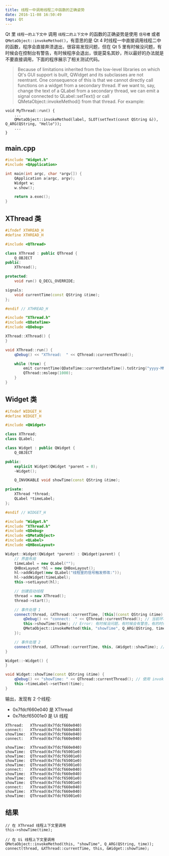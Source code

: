 ```yaml
---
title: 线程一中调用线程二中函数的正确姿势
date: 2016-11-08 16:50:49
tags: Qt
---
```

Qt 里 `线程一的上下文中` 调用 `线程二的上下文中` 的函数的正确姿势是使用 `信号槽` 或者 `QMetaObject::invokeMethod()`，有意思的是 Qt 4 时线程一中直接调用线程二中的函数，程序会直接奔溃退出，很容易发现问题，但在 Qt 5 里有时候没问题，有时候会在控制台有警告，有时候程序会退出，很是莫名其妙，所以最好的办法就是不要直接调用，下面的程序展示了相关测试代码。

> Because of limitations inherited from the low-level libraries on which Qt's GUI support is built, QWidget and its subclasses are not reentrant. One consequence of this is that we cannot directly call functions on a widget from a secondary thread. If we want to, say, change the text of a QLabel from a secondary thread, we can emit a signal connected to QLabel::setText() or call QMetaObject::invokeMethod() from that thread. For example:
>
```
void MyThread::run() {
    ...
    QMetaObject::invokeMethod(label, SLOT(setText(const QString &)), Q_ARG(QString, "Hello"));
    ...
}
```

<!--more-->

## main.cpp
```cpp
#include "Widget.h"
#include <QApplication>

int main(int argc, char *argv[]) {
    QApplication a(argc, argv);
    Widget w;
    w.show();

    return a.exec();
}
```

## XThread 类
```cpp
#ifndef XTHREAD_H
#define XTHREAD_H

#include <QThread>

class XThread : public QThread {
    Q_OBJECT
public:
    XThread();

protected:
    void run() Q_DECL_OVERRIDE;

signals:
    void currentTime(const QString &time);
};

#endif // XTHREAD_H
```

```cpp
#include "XThread.h"
#include <QDateTime>
#include <QDebug>

XThread::XThread() {
}

void XThread::run() {
    qDebug() << "XThread:  " << QThread::currentThread();

    while (true) {
        emit currentTime(QDateTime::currentDateTime().toString("yyyy-MM-dd HH:mm:ss"));
        QThread::msleep(1000);
    }
}
```

## Widget 类
```cpp
#ifndef WIDGET_H
#define WIDGET_H

#include <QWidget>

class XThread;
class QLabel;

class Widget : public QWidget {
    Q_OBJECT

public:
    explicit Widget(QWidget *parent = 0);
    ~Widget();

    Q_INVOKABLE void showTime(const QString &time);

private:
    XThread *thread;
    QLabel *timeLabel;
};

#endif // WIDGET_H
```

```cpp
#include "Widget.h"
#include "XThread.h"
#include <QDebug>
#include <QMetaObject>
#include <QLabel>
#include <QHBoxLayout>

Widget::Widget(QWidget *parent) : QWidget(parent) {
    // 界面布局
    timeLabel = new QLabel("");
    QHBoxLayout *hl = new QHBoxLayout();
    hl->addWidget(new QLabel("线程里的信号触发修改:"));
    hl->addWidget(timeLabel);
    this->setLayout(hl);

    // 创建启动线程
    thread = new XThread();
    thread->start();

    // 事件处理 1
    connect(thread, &XThread::currentTime, [this](const QString &time) {
        qDebug() << "connect:  " << QThread::currentThread(); // 当前环境的上下文属于线程 XThread
        this->showTime(time); // Error: 有时候没问题，有时候会有警告，有的时候程序直接退出，所以不要这么做，相当于在 XThread 中直接调用
        QMetaObject::invokeMethod(this, "showTime", Q_ARG(QString, time)); // OK: 一个线程调中用另外一个线程中函数的正确姿势
    });

    // 事件处理 2
    connect(thread, &XThread::currentTime, this, &Widget::showTime); // OK: 使用信号槽
}

Widget::~Widget() {
}

void Widget::showTime(const QString &time) {
    qDebug() << "showTime: " << QThread::currentThread(); // 使用 invokeMethod() 调用时属于 Ui 线程
    this->timeLabel->setText(time);
}
```

输出，发现有 2 个线程: 

* 0x7fdcf660e040 是 XThread 
* 0x7fdcf65001e0 是 Ui 线程

```
XThread:   XThread(0x7fdcf660e040)
connect:   XThread(0x7fdcf660e040)
showTime:  XThread(0x7fdcf660e040)
connect:   XThread(0x7fdcf660e040)

showTime:  XThread(0x7fdcf660e040)
showTime:  QThread(0x7fdcf65001e0)
showTime:  QThread(0x7fdcf65001e0)
showTime:  QThread(0x7fdcf65001e0)
showTime:  QThread(0x7fdcf65001e0)
connect:   XThread(0x7fdcf660e040)
showTime:  XThread(0x7fdcf660e040)
showTime:  QThread(0x7fdcf65001e0)
showTime:  QThread(0x7fdcf65001e0)
connect:   XThread(0x7fdcf660e040)
showTime:  XThread(0x7fdcf660e040)
showTime:  QThread(0x7fdcf65001e0)
```

## 结果
```
// 在 XThread 线程上下文里调用
this->showTime(time);

// 在 Ui 线程上下文里调用
QMetaObject::invokeMethod(this, "showTime", Q_ARG(QString, time));
connect(thread, &XThread::currentTime, this, &Widget::showTime);
```

